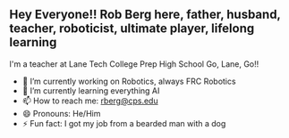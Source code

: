 ## Hey Everyone!! Rob Berg here, father, husband, teacher, roboticist, ultimate player, lifelong learning

<!--
**raberg1/raberg1** is a ✨ _special_ ✨ repository because its `README.md` (this file) appears on your GitHub profile.

Here are some ideas to get you started:
-->

I'm a teacher at Lane Tech College Prep High School
Go, Lane, Go!!

- 🔭 I’m currently working on Robotics, always FRC Robotics
- 🌱 I’m currently learning everything AI
- 📫 How to reach me: rberg@cps.edu
- 😄 Pronouns: He/Him
- ⚡ Fun fact: I got my job from a bearded man with a dog

